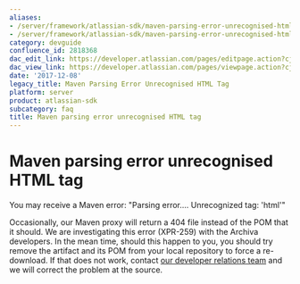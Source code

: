 ```yaml
---
aliases:
- /server/framework/atlassian-sdk/maven-parsing-error-unrecognised-html-tag-2818368.html
- /server/framework/atlassian-sdk/maven-parsing-error-unrecognised-html-tag-2818368.md
category: devguide
confluence_id: 2818368
dac_edit_link: https://developer.atlassian.com/pages/editpage.action?cjm=wozere&pageId=2818368
dac_view_link: https://developer.atlassian.com/pages/viewpage.action?cjm=wozere&pageId=2818368
date: '2017-12-08'
legacy_title: Maven Parsing Error Unrecognised HTML Tag
platform: server
product: atlassian-sdk
subcategory: faq
title: Maven parsing error unrecognised HTML tag
---
```

# Maven parsing error unrecognised HTML tag

You may receive a Maven error: "Parsing error.... Unrecognized tag: 'html'"

Occasionally, our Maven proxy will return a 404 file instead of the POM that it should. We are investigating this error (XPR-259) with the Archiva developers. In the mean time, should this happen to you, you should try remove the artifact and its POM from your local repository to force a re-download. If that does not work, contact [our developer relations team](https://developer.atlassian.com/help#contact-us) and we will correct the problem at the source.

